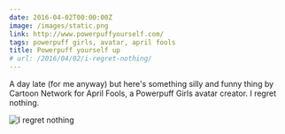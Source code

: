 ```yaml
---
date: 2016-04-02T00:00:00Z
image: /images/static.png
link: http://www.powerpuffyourself.com/
tags: powerpuff girls, avatar, april fools
title: Powerpuff yourself up
# url: /2016/04/02/i-regret-nothing/
---
```


A day late (for me anyway) but here's something silly and funny thing by Cartoon Network for April Fools, a Powerpuff Girls avatar creator. I regret nothing. 

![I regret nothing](/images/powerpuff.gif)
